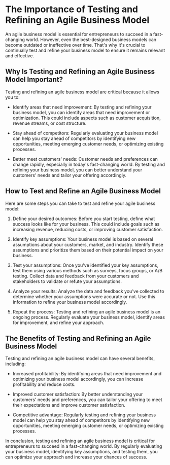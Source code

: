 The Importance of Testing and Refining an Agile Business Model
=======================================================================================================================

An agile business model is essential for entrepreneurs to succeed in a fast-changing world. However, even the best-designed business models can become outdated or ineffective over time. That's why it's crucial to continually test and refine your business model to ensure it remains relevant and effective.

Why Is Testing and Refining an Agile Business Model Important?
--------------------------------------------------------------

Testing and refining an agile business model are critical because it allows you to:

* Identify areas that need improvement: By testing and refining your business model, you can identify areas that need improvement or optimization. This could include aspects such as customer acquisition, revenue streams, or cost structure.

* Stay ahead of competitors: Regularly evaluating your business model can help you stay ahead of competitors by identifying new opportunities, meeting emerging customer needs, or optimizing existing processes.

* Better meet customers' needs: Customer needs and preferences can change rapidly, especially in today's fast-changing world. By testing and refining your business model, you can better understand your customers' needs and tailor your offering accordingly.

How to Test and Refine an Agile Business Model
----------------------------------------------

Here are some steps you can take to test and refine your agile business model:

1. Define your desired outcomes: Before you start testing, define what success looks like for your business. This could include goals such as increasing revenue, reducing costs, or improving customer satisfaction.

2. Identify key assumptions: Your business model is based on several assumptions about your customers, market, and industry. Identify these assumptions and prioritize them based on their potential impact on your business.

3. Test your assumptions: Once you've identified your key assumptions, test them using various methods such as surveys, focus groups, or A/B testing. Collect data and feedback from your customers and stakeholders to validate or refute your assumptions.

4. Analyze your results: Analyze the data and feedback you've collected to determine whether your assumptions were accurate or not. Use this information to refine your business model accordingly.

5. Repeat the process: Testing and refining an agile business model is an ongoing process. Regularly evaluate your business model, identify areas for improvement, and refine your approach.

The Benefits of Testing and Refining an Agile Business Model
------------------------------------------------------------

Testing and refining an agile business model can have several benefits, including:

* Increased profitability: By identifying areas that need improvement and optimizing your business model accordingly, you can increase profitability and reduce costs.

* Improved customer satisfaction: By better understanding your customers' needs and preferences, you can tailor your offering to meet their expectations and improve customer satisfaction.

* Competitive advantage: Regularly testing and refining your business model can help you stay ahead of competitors by identifying new opportunities, meeting emerging customer needs, or optimizing existing processes.

In conclusion, testing and refining an agile business model is critical for entrepreneurs to succeed in a fast-changing world. By regularly evaluating your business model, identifying key assumptions, and testing them, you can optimize your approach and increase your chances of success.
